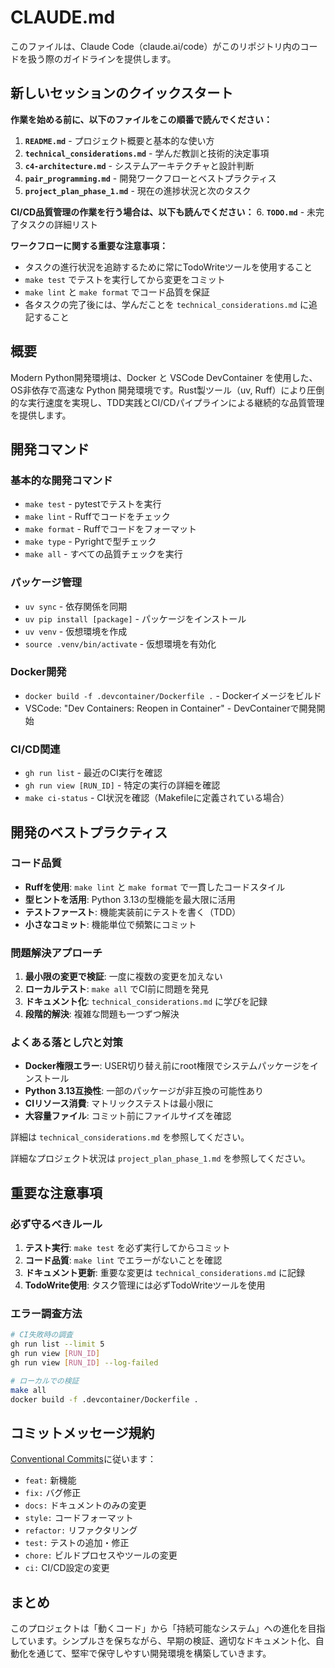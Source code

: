 # CLAUDE.md

このファイルは、Claude Code（claude.ai/code）がこのリポジトリ内のコードを扱う際のガイドラインを提供します。

## 新しいセッションのクイックスタート

**作業を始める前に、以下のファイルをこの順番で読んでください：**

1. **`README.md`** - プロジェクト概要と基本的な使い方
2. **`technical_considerations.md`** - 学んだ教訓と技術的決定事項
3. **`c4-architecture.md`** - システムアーキテクチャと設計判断
4. **`pair_programming.md`** - 開発ワークフローとベストプラクティス
5. **`project_plan_phase_1.md`** - 現在の進捗状況と次のタスク

**CI/CD品質管理の作業を行う場合は、以下も読んでください：**
6. **`TODO.md`** - 未完了タスクの詳細リスト

**ワークフローに関する重要な注意事項：**
- タスクの進行状況を追跡するために常にTodoWriteツールを使用すること
- `make test` でテストを実行してから変更をコミット
- `make lint` と `make format` でコード品質を保証
- 各タスクの完了後には、学んだことを `technical_considerations.md` に追記すること

## 概要

Modern Python開発環境は、Docker と VSCode DevContainer を使用した、OS非依存で高速な Python 開発環境です。Rust製ツール（uv, Ruff）により圧倒的な実行速度を実現し、TDD実践とCI/CDパイプラインによる継続的な品質管理を提供します。

## 開発コマンド

### 基本的な開発コマンド
- `make test` - pytestでテストを実行
- `make lint` - Ruffでコードをチェック
- `make format` - Ruffでコードをフォーマット
- `make type` - Pyrightで型チェック
- `make all` - すべての品質チェックを実行

### パッケージ管理
- `uv sync` - 依存関係を同期
- `uv pip install [package]` - パッケージをインストール
- `uv venv` - 仮想環境を作成
- `source .venv/bin/activate` - 仮想環境を有効化

### Docker開発
- `docker build -f .devcontainer/Dockerfile .` - Dockerイメージをビルド
- VSCode: "Dev Containers: Reopen in Container" - DevContainerで開発開始

### CI/CD関連
- `gh run list` - 最近のCI実行を確認
- `gh run view [RUN_ID]` - 特定の実行の詳細を確認
- `make ci-status` - CI状況を確認（Makefileに定義されている場合）


## 開発のベストプラクティス

### コード品質

- **Ruffを使用**: `make lint` と `make format` で一貫したコードスタイル
- **型ヒントを活用**: Python 3.13の型機能を最大限に活用
- **テストファースト**: 機能実装前にテストを書く（TDD）
- **小さなコミット**: 機能単位で頻繁にコミット

### 問題解決アプローチ

1. **最小限の変更で検証**: 一度に複数の変更を加えない
2. **ローカルテスト**: `make all` でCI前に問題を発見
3. **ドキュメント化**: `technical_considerations.md` に学びを記録
4. **段階的解決**: 複雑な問題も一つずつ解決

### よくある落とし穴と対策

- **Docker権限エラー**: USER切り替え前にroot権限でシステムパッケージをインストール
- **Python 3.13互換性**: 一部のパッケージが非互換の可能性あり
- **CIリソース消費**: マトリックステストは最小限に
- **大容量ファイル**: コミット前にファイルサイズを確認

詳細は `technical_considerations.md` を参照してください。

詳細なプロジェクト状況は `project_plan_phase_1.md` を参照してください。

## 重要な注意事項

### 必ず守るべきルール

1. **テスト実行**: `make test` を必ず実行してからコミット
2. **コード品質**: `make lint` でエラーがないことを確認
3. **ドキュメント更新**: 重要な変更は `technical_considerations.md` に記録
4. **TodoWrite使用**: タスク管理には必ずTodoWriteツールを使用

### エラー調査方法

```bash
# CI失敗時の調査
gh run list --limit 5
gh run view [RUN_ID]
gh run view [RUN_ID] --log-failed

# ローカルでの検証
make all
docker build -f .devcontainer/Dockerfile .
```

## コミットメッセージ規約

[Conventional Commits](https://www.conventionalcommits.org/)に従います：

- `feat:` 新機能
- `fix:` バグ修正
- `docs:` ドキュメントのみの変更
- `style:` コードフォーマット
- `refactor:` リファクタリング
- `test:` テストの追加・修正
- `chore:` ビルドプロセスやツールの変更
- `ci:` CI/CD設定の変更

## まとめ

このプロジェクトは「動くコード」から「持続可能なシステム」への進化を目指しています。シンプルさを保ちながら、早期の検証、適切なドキュメント化、自動化を通じて、堅牢で保守しやすい開発環境を構築していきます。